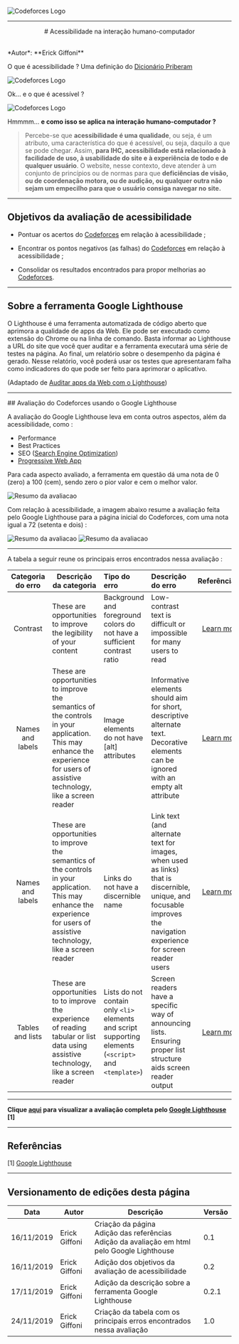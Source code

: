 <span style="margin-left: 0%; padding-top: 3%;">![Codeforces Logo](../images/codeforces.png)</span>

---
<p align="center">
# Acessibilidade na interação humano-computador
</p>
</br>
*Autor*: **Erick Giffoni**
</br>

O que é acessibilidade ? Uma definição do [Dicionário Priberam](https://dicionario.priberam.org/)

<span style="margin-left: 0%;">![Codeforces Logo](images/acessibilidade.png)</span>

Ok... e o que é acessível ?

<span style="margin-left: 0%;">![Codeforces Logo](images/acessivel.png)</span>

Hmmmm... **e como isso se aplica na interação humano-computador ?**

> Percebe-se que **acessibilidade é uma qualidade**, ou seja, é um atributo, uma
característica do que é acessível, ou seja, daquilo a que se pode chegar.
Assim, **para IHC, acessibilidade está relacionado à facilidade de uso, à usabilidade
do site e à experiência de todo e de qualquer usuário**. O website, nesse contexto,
deve atender à um conjunto de princípios ou de normas para que **deficiências de visão,
ou de coordenação motora, ou de audição, ou qualquer outra não sejam um empecilho
para que o usuário consiga navegar no site.**

***

## Objetivos da avaliação de acessibilidade

- Pontuar os acertos do [Codeforces](http://codeforces.com/) em relação à acessibilidade ;

- Encontrar os pontos negativos (as falhas) do [Codeforces](http://codeforces.com/) em relação
à acessibilidade ;

- Consolidar os resultados encontrados para propor melhorias ao [Codeforces](http://codeforces.com/).

***

## Sobre a ferramenta **Google Lighthouse**

O Lighthouse é uma ferramenta automatizada de código aberto que aprimora a
qualidade de apps da Web. Ele pode ser executado como extensão do Chrome ou na
linha de comando. Basta informar ao Lighthouse a URL do site que você quer auditar
e a ferramenta executará uma série de testes na página. Ao final, um relatório
sobre o desempenho da página é gerado. Nesse relatório, você poderá usar os
testes que apresentaram falha como indicadores do que pode ser feito para aprimorar
o aplicativo.

(Adaptado de [Auditar apps da Web com o Lighthouse](https://developers.google.com/web/tools/lighthouse))

***
<span id="#avaliacao-do-codeforces-usando-o-google-lighthouse">
## Avaliação do Codeforces usando o Google Lighthouse

A avaliação do Google Lighthouse leva em conta outros aspectos, além da acessibilidade,
como :

- Performance
- Best Practices
- SEO ([Search Engine Optimization](https://resultadosdigitais.com.br/especiais/o-que-e-seo/))
- [Progressive Web App](https://developers.google.com/web/progressive-web-apps/checklist?utm_source=lighthouse&utm_medium=extension)

Para cada aspecto avaliado, a ferramenta em questão dá uma nota de 0 (zero) a 100 (cem),
sendo zero o pior valor e cem o melhor valor.

<span style="margin-left: 0%;">![Resumo da avaliacao](images/resumo-lighthouse.png)</span>


Com relação à acessibilidade, a imagem abaixo resume a avaliação feita pelo
Google Lighthouse para a página inicial do Codeforces, com uma nota igual a 72 (setenta e dois) :

<span style="margin-left: 0%;">![Resumo da avaliacao](images/resumo-lighthouse-acessibility.png)</span>
<span style="margin-left: 0%;">![Resumo da avaliacao](images/resumo-lighthouse-acessibility2.png)</span>

***

A tabela a seguir reune os principais erros encontrados nessa avaliação :

|Categoria do erro|Descrição da categoria|Tipo do erro|Descrição do erro|Referência(s)|
|:------------:|--------------------------------------|:--------------------|:--------------------------------------|:------------:|
|Contrast|These are opportunities to improve the legibility of your content|Background and foreground colors do not have a sufficient contrast ratio|Low-contrast text is difficult or impossible for many users to read|[Learn more](https://web.dev/color-contrast/?utm_source=lighthouse&utm_medium=extension)|
|Names and labels|These are opportunities to improve the semantics of the controls in your application. This may enhance the experience for users of assistive technology, like a screen reader|Image elements do not have [alt] attributes|Informative elements should aim for short, descriptive alternate text. Decorative elements can be ignored with an empty alt attribute|[Learn more](https://web.dev/image-alt/?utm_source=lighthouse&utm_medium=extension)|
|Names and labels|These are opportunities to improve the semantics of the controls in your application. This may enhance the experience for users of assistive technology, like a screen reader|Links do not have a discernible name|Link text (and alternate text for images, when used as links) that is discernible, unique, and focusable improves the navigation experience for screen reader users|[Learn more](https://web.dev/link-name/?utm_source=lighthouse&utm_medium=extension)|
|Tables and lists|These are opportunities to to improve the experience of reading tabular or list data using assistive technology, like a screen reader|Lists do not contain only `<li>` elements and script supporting elements (`<script>` and `<template>`)|Screen readers have a specific way of announcing lists. Ensuring proper list structure aids screen reader output|[Learn more](https://web.dev/list/?utm_source=lighthouse&utm_medium=extension)|

***

**Clique [aqui](./codeforces_lighthouse.html) para visualizar a avaliação completa pelo [Google Lighthouse](#referencias) [1]**

***

## Referências

[1] [Google Lighthouse](https://developers.google.com/web/tools/lighthouse)

***

## Versionamento de edições desta página
| Data | Autor | Descrição | Versão |
|------|-------|-----------|--------|
| 16/11/2019 | Erick Giffoni | Criação da página</br>Adição das referências</br>Adição da avaliação em html pelo Google Lighthouse| 0.1 |
| 16/11/2019 | Erick Giffoni | Adição dos objetivos da avaliação de acessibilidade | 0.2 |
| 17/11/2019 | Erick Giffoni | Adição da descrição sobre a ferramenta Google Lighthouse | 0.2.1 |
| 24/11/2019 | Erick Giffoni | Criação da tabela com os principais erros encontrados nessa avaliação | 1.0 |
